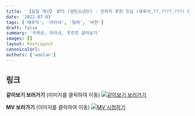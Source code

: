 ```yaml
---
title: '【음질 개선】 BTS (방탄소년단) - 전하지 못한 진심 (해루석,??,????,???) COVER'
date: '2022-07-03'
tags: ['해루석', '아이네', '릴파', '비챤']
draft: false
summary: '우왁굳, 아이네, 주르르 같이보기'
images: []
layout: PostLayout
canonicalUrl:
authors: ['woolan']
---
```


## 링크

**같이보기 보러가기** (이미지를 클릭하여 이동)
[![같이보기 보러가기](../static/images/logo.png)](https://cafe.naver.com/steamindiegame/6747263)

**MV 보러가기** (이미지를 클릭하여 이동)
[![MV 시청하기](https://i.ytimg.com/vi/pl38om066m0/maxresdefault.jpg)](https://youtu.be/pl38om066m0)
